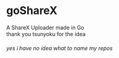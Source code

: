 # goShareX
A ShareX Uploader made in Go
<br />
thank you tsunyoku for the idea

<h6>yes i have no idea what to name my repos</h6>
